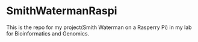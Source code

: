 # SmithWatermanRaspi
This is the repo for my project(Smith Waterman on a Rasperry Pi) in my lab for Bioinformatics and Genomics.

